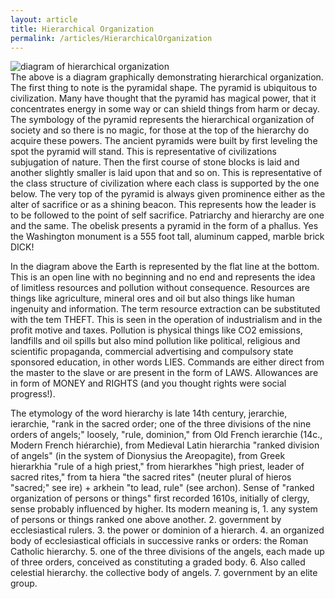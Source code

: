 ```yaml
---
layout: article
title: Hierarchical Organization	
permalink: /articles/HierarchicalOrganization
---
```

![diagram of hierarchical organization](/images/HierarchicalOrganization.png)	
The above is a diagram graphically demonstrating hierarchical organization. The first thing to note is the pyramidal shape. The pyramid is ubiquitous to civilization. Many have thought that the pyramid has magical power, that it concentrates energy in some way or can shield things from harm or decay. The symbology of the pyramid represents the hierarchical organization of society and so there is no magic, for those at the top of the hierarchy  do acquire these powers.  The ancient pyramids were built by first leveling the spot the pyramid will stand. This is representative of civilizations subjugation of nature. Then the first course of stone blocks is laid and another slightly smaller is laid upon that and so on. This is representative of the class structure of civilization where each class is supported by the one below. The very top of the pyramid is always given prominence either as the alter of sacrifice or as a shining beacon. This represents how the leader is to be followed to the point of self sacrifice. Patriarchy and hierarchy are one and the same. The obelisk presents a pyramid in the form of a phallus. Yes the Washington monument is a 555 foot tall, aluminum capped, marble brick DICK!

In the diagram above the Earth is represented by the flat line at the bottom. This is an open line with no beginning and no end and represents the idea of limitless resources and pollution without consequence. Resources are things like agriculture, mineral ores and oil but also things like human ingenuity and information. The term resource extraction can be substituted with the tem THEFT. This is seen in the operation of industrialism and in the profit motive and taxes. Pollution is physical things like CO2 emissions, landfills and oil spills but also mind pollution like political, religious and scientific propaganda, commercial advertising and compulsory state sponsored education, in other words LIES. Commands are either direct from the master to the slave or are present in the form of LAWS. Allowances are in form of MONEY and RIGHTS (and you thought rights were social progress!).

The etymology of the word hierarchy is late 14th century, jerarchie, ierarchie, "rank in the sacred order; one of the three divisions of the nine orders of angels;" loosely, "rule, dominion," from Old French ierarchie (14c., Modern French hiérarchie), from Medieval Latin hierarchia "ranked division of angels" (in the system of Dionysius the Areopagite), from Greek hierarkhia "rule of a high priest," from hierarkhes "high priest, leader of sacred rites," from ta hiera "the sacred rites" (neuter plural of hieros "sacred;" see ire) + arkhein "to lead, rule" (see archon). Sense of "ranked organization of persons or things" first recorded 1610s, initially of clergy, sense probably influenced by higher. Its modern meaning is, 1. any system of persons or things ranked one above another. 2. government by ecclesiastical rulers. 3. the power or dominion of a hierarch. 4. an organized body of ecclesiastical officials in successive ranks or orders: the Roman Catholic hierarchy. 5. one of the three divisions of the angels, each made up of three orders, conceived as constituting a graded body. 6. Also called celestial hierarchy. the collective body of angels. 7. government by an elite group.


      
